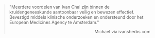> "Meerdere voordelen van Ivan Chai zijn binnen de kruidengeneeskunde aantoonbaar veilig en bewezen effectief. Bevestigd middels klinische onderzoeken en ondersteund door het European Medicines Agency te Amsterdam."
>
> <p style="text-align: right">Michael via ivansherbs.com</p>
